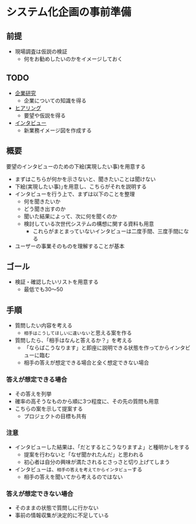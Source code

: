 # システム化企画の事前準備

## 前提

* 現場調査は仮説の検証
    * 何をお勧めしたいのかをイメージしておく

## TODO

* [企業研究](01_research)
    * 企業についての知識を得る
* [ヒアリング](02_hearing)
    * 要望や仮説を得る
* [インタビュー](03_interview)
    * 新業務イメージ図を作成する

## 概要

要望のインタビューのための下絵(実現したい事)を用意する

* まずはこちらが何かを示さないと、聞きたいことは聞けない
* 下絵(実現したい事)｣を用意し、こちらがそれを説明する
* インタビューを行う上で、まずは以下のことを整理
    * 何を聞きたいか
    * どう聞き出すのか
    * 聞いた結果によって、次に何を聞くのか
    * 検討している次世代システムの構想に関する資料も用意
        * これらがまとまっていないインタビューは二度手間、三度手間になる
* ユーザーの事業そのものを理解することが基本

## ゴール

* 検証・確認したいリストを用意する
    * 最低でも30〜50
    
## 手順

* 質問したい内容を考える
    * `相手はこうしてほしいに違いない`と思える案を作る
* 質問したら、「相手はなんと答えるか？」を考える
    * 「ならばこうなります」と即座に説明できる状態を作ってからインタビューに臨む
    * 相手の答えが想定できる場合と全く想定できない場合

### 答えが想定できる場合

* その答えを列挙
* 確率の高そうなものから順に3つ程度に、その先の質問も用意
* こちらの案を示して提案する
    * プロジェクトの目標も共有

### 注意

* インタビューした結果は、「だとするとこうなりますよ」と種明かしをする
    * 提案を行わないと「なぜ聞かれたんだ」と思われる
    * 初心者は自分の興味が満たされるとさっさと切り上げてしまう
* インタビューは、`相手の答えを考えてからインタビュー`する
    * 相手の答えを聞いてから考えるのではない

### 答えが想定できない場合

* そのままの状態で質問しに行かない
* 事前の情報収集が決定的に不足している
